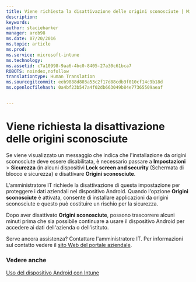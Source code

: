 ```yaml
---
title: Viene richiesta la disattivazione delle origini sconosciute | Microsoft Intune
description: 
keywords: 
author: staciebarker
manager: arob98
ms.date: 07/20/2016
ms.topic: article
ms.prod: 
ms.service: microsoft-intune
ms.technology: 
ms.assetid: c7a10998-9aa6-4bc0-8405-27a30c61bca7
ROBOTS: noindex,nofollow
translationtype: Human Translation
ms.sourcegitcommit: eeb9888d803a53c2f17d88cdb3f010cf14c9b18d
ms.openlocfilehash: 0a4bf23b547a4f02db663049b84e77365509aeaf


---
```


# Viene richiesta la disattivazione delle origini sconosciute

Se viene visualizzato un messaggio che indica che l'installazione da origini sconosciute deve essere disabilitata, è necessario passare a **Impostazioni** > **Sicurezza** (in alcuni dispositivi **Lock screen and security** (Schermata di blocco e sicurezza) e disattivare **Origini sconosciute**. 

L'amministratore IT richiede la disattivazione di questa impostazione per proteggere i dati aziendali nel dispositivo Android. Quando l'opzione **Origini sconosciute** è attivata, consente di installare applicazioni da origini sconosciute e questo può costituire un rischio per la sicurezza.

Dopo aver disattivato **Origini sconosciute**, possono trascorrere alcuni minuti prima che sia possibile continuare a usare il dispositivo Android per accedere ai dati dell'azienda o dell'istituto.

Serve ancora assistenza? Contattare l'amministratore IT. Per informazioni sul contatto vedere il [sito Web del portale aziendale](http://portal.manage.microsoft.com).

### Vedere anche
[Uso del dispositivo Android con Intune](using-your-android-device-with-intune.md)



<!--HONumber=Jul16_HO3-->


